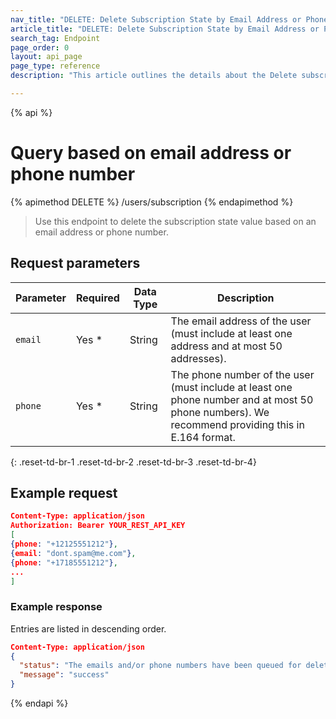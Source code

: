 ```yaml
---
nav_title: "DELETE: Delete Subscription State by Email Address or Phone Number"
article_title: "DELETE: Delete Subscription State by Email Address or Phone Number"
search_tag: Endpoint
page_order: 0
layout: api_page
page_type: reference
description: "This article outlines the details about the Delete subscription state by email address or phone number Braze endpoint."

---
```


{% api %}
# Query based on email address or phone number
{% apimethod DELETE %}
/users/subscription
{% endapimethod %}

> Use this endpoint to delete the subscription state value based on an email address or phone number.

## Request parameters

| Parameter | Required | Data Type | Description |
| --- | --- | --- | --- |
| `email` | Yes * | String | The email address of the user (must include at least one address and at most 50 addresses). |
| `phone` | Yes * | String | The phone number of the user (must include at least one phone number and at most 50 phone numbers). We recommend providing this in E.164 format. |
{: .reset-td-br-1 .reset-td-br-2 .reset-td-br-3  .reset-td-br-4}

## Example request

```json
Content-Type: application/json
Authorization: Bearer YOUR_REST_API_KEY
[
{phone: "+12125551212"},
{email: "dont.spam@me.com"},
{phone: "+17185551212"},
...
]
```

### Example response

Entries are listed in descending order.

```json
Content-Type: application/json
{
  "status": "The emails and/or phone numbers have been queued for deletion",
  "message": "success"
}
```

{% endapi %}